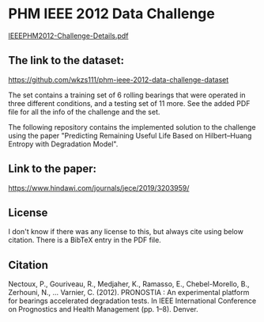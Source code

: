 

# PHM IEEE 2012 Data Challenge

[IEEEPHM2012-Challenge-Details.pdf](PHM-IEEE-2012-Data-Challenge)

## The link to the dataset: 
https://github.com/wkzs111/phm-ieee-2012-data-challenge-dataset

The set contains a training set of 6 rolling bearings that were operated in three different conditions, and a testing set of 11 more. See the added PDF file for all the info of the challenge and the set.

The following repository contains the implemented solution to the challenge using the paper "Predicting Remaining Useful Life Based on Hilbert–Huang
Entropy with Degradation Model".

## Link to the paper: 
https://www.hindawi.com/journals/jece/2019/3203959/

## License

I don't know if there was any license to this, but always cite using below citation. There is a BibTeX entry in the PDF file.

## Citation

Nectoux, P., Gouriveau, R., Medjaher, K., Ramasso, E., Chebel-Morello, B., Zerhouni, N., … Varnier, C. (2012). PRONOSTIA : An experimental platform for bearings accelerated degradation tests. In IEEE International Conference on Prognostics and Health Management (pp. 1–8). Denver.

